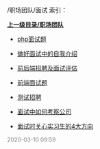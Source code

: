 /职场团队/面试 索引：


**[上一级目录/职场团队](/职场团队/index.md)**

- [php面试题](/职场团队/面试/php面试题.md)

- [做好面试中的自我介绍](/职场团队/面试/做好面试中的自我介绍.md)

- [前后端招聘及面试评估](/职场团队/面试/前后端招聘及面试评估.md)

- [前端面试题](/职场团队/面试/前端面试题.md)

- [测试招聘](/职场团队/面试/测试招聘.md)

- [面试中如何考察公司](/职场团队/面试/面试中如何考察公司.md)

- [面试时关心实习生的4大方向](/职场团队/面试/面试时关心实习生的4大方向.md)


<font size=2 color='grey'> 2020-03-10 09:59 </font>
